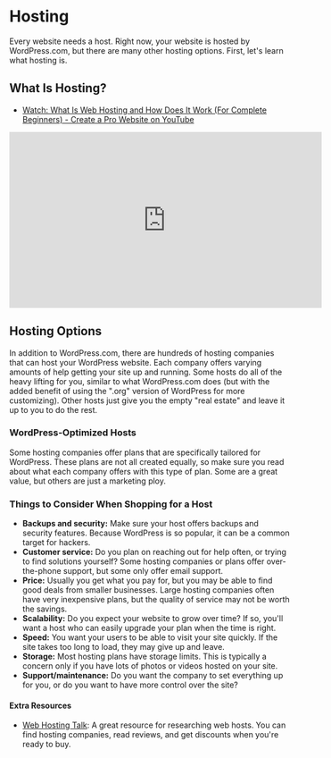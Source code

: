 # Hosting

Every website needs a host. Right now, your website is hosted by WordPress.com, but there are many other hosting options. First, let's learn what hosting is.

## What Is Hosting?
- [Watch: What Is Web Hosting and How Does It Work (For Complete Beginners) - Create a Pro Website on YouTube](https://youtu.be/H8oAvyqQwew)
<iframe width="560" height="315" src="https://www.youtube.com/embed/H8oAvyqQwew" frameborder="0" allow="accelerometer; autoplay; encrypted-media; gyroscope; picture-in-picture" allowfullscreen></iframe>

## Hosting Options

In addition to WordPress.com, there are hundreds of hosting companies that can host your WordPress website. Each company offers varying amounts of help getting your site up and running. Some hosts do all of the heavy lifting for you, similar to what WordPress.com does (but with the added benefit of using the ".org" version of WordPress for more customizing). Other hosts just give you the empty "real estate" and leave it up to you to do the rest.

### WordPress-Optimized Hosts

Some hosting companies offer plans that are specifically tailored for WordPress. These plans are not all created equally, so make sure you read about what each company offers with this type of plan. Some are a great value, but others are just a marketing ploy.

### Things to Consider When Shopping for a Host

- **Backups and security:** Make sure your host offers backups and security features. Because WordPress is so popular, it can be a common target for hackers.
- **Customer service:** Do you plan on reaching out for help often, or trying to find solutions yourself? Some hosting companies or plans offer over-the-phone support, but some only offer email support.
- **Price:** Usually you get what you pay for, but you may be able to find good deals from smaller businesses. Large hosting companies often have very inexpensive plans, but the quality of service may not be worth the savings.
- **Scalability:** Do you expect your website to grow over time? If so, you'll want a host who can easily upgrade your plan when the time is right.
- **Speed:** You want your users to be able to visit your site quickly. If the site takes too long to load, they may give up and leave.
- **Storage:** Most hosting plans have storage limits. This is typically a concern only if you have lots of photos or videos hosted on your site.
- **Support/maintenance:** Do you want the company to set everything up for you, or do you want to have more control over the site?

#### Extra Resources
- [Web Hosting Talk](https://www.webhostingtalk.com/): A great resource for researching web hosts. You can find hosting companies, read reviews, and get discounts when you're ready to buy.
